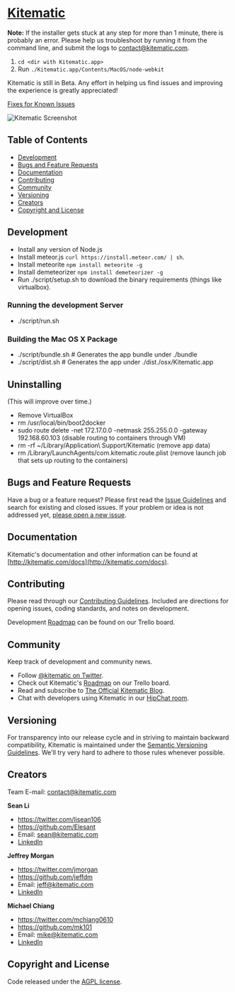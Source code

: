 # [Kitematic](https://kitematic.com)

**Note:** If the installer gets stuck at any step for more than 1 minute, there is probably an error. Please help us troubleshoot by running it from the command line, and submit the logs to [contact@kitematic.com](mailto:contact@kitematic.com).

1. `cd <dir with Kitematic.app>`
2. Run `./Kitematic.app/Contents/MacOS/node-webkit`

Kitematic is still in Beta. Any effort in helping us find issues and improving the experience is greatly appreciated!

[Fixes for Known Issues](http://kitematic.com/docs/known-issue-fixes)

![Kitematic Screenshot](https://s3.amazonaws.com/kite-installer/screenshot.5843.png)

## Table of Contents

 - [Development](#development)
 - [Bugs and Feature Requests](#bugs-and-feature-requests)
 - [Documentation](#documentation)
 - [Contributing](#contributing)
 - [Community](#community)
 - [Versioning](#versioning)
 - [Creators](#creators)
 - [Copyright and License](#copyright-and-license)

## Development

- Install any version of Node.js
- Install meteor.js `curl https://install.meteor.com/ | sh`.
- Install meteorite `npm install meteorite -g`
- Install demeteorizer `npm install demeteorizer -g`
- Run ./script/setup.sh to download the binary requirements (things like virtualbox).

### Running the development Server

- ./script/run.sh

### Building the Mac OS X Package

- ./script/bundle.sh  # Generates the app bundle under ./bundle
- ./script/dist.sh    # Generates the app under ./dist./osx/Kitematic.app

## Uninstalling

(This will improve over time.)

- Remove VirtualBox
- rm /usr/local/bin/boot2docker
- sudo route delete -net 172.17.0.0 -netmask 255.255.0.0 -gateway 192.168.60.103 (disable routing to containers through VM)
- rm -rf ~/Library/Application\ Support/Kitematic (remove app data)
- rm /Library/LaunchAgents/com.kitematic.route.plist (remove launch job that sets up routing to the containers)

## Bugs and Feature Requests

Have a bug or a feature request? Please first read the [Issue Guidelines](https://github.com/kitematic/kitematic/blob/master/CONTRIBUTING.md#using-the-issue-tracker) and search for existing and closed issues. If your problem or idea is not addressed yet, [please open a new issue](https://github.com/kitematic/kitematic/issues/new).

## Documentation

Kitematic's documentation and other information can be found at [http://kitematic.com/docs](http://kitematic.com/docs).

## Contributing

Please read through our [Contributing Guidelines](https://github.com/kitematic/kitematic/blob/master/CONTRIBUTING.md). Included are directions for opening issues, coding standards, and notes on development.

Development [Roadmap](https://trello.com/b/G5Aw0Rqc/kitematic-roadmap) can be found on our Trello board.

## Community

Keep track of development and community news.

- Follow [@kitematic on Twitter](https://twitter.com/kitematic).
- Check out Kitematic's [Roadmap](https://trello.com/b/G5Aw0Rqc/kitematic-roadmap) on our Trello board.
- Read and subscribe to [The Official Kitematic Blog](https://kitematic.com/blog).
- Chat with developers using Kitematic in our [HipChat room](http://www.hipchat.com/giAT9Fqb5).

## Versioning

For transparency into our release cycle and in striving to maintain backward compatibility, Kitematic is maintained under the [Semantic Versioning Guidelines](http://semver.org/). We'll try very hard to adhere to those rules whenever possible.

## Creators

Team E-mail: [contact@kitematic.com](mailto:contact@kitematic.com)

**Sean Li**

- <https://twitter.com/lisean106>
- <https://github.com/Elesant>
- Email: [sean@kitematic.com](mailto:sean@kitematic.com)
- [LinkedIn](https://www.linkedin.com/in/lishang)

**Jeffrey Morgan**

- <https://twitter.com/jmorgan>
- <https://github.com/jeffdm>
- Email: [jeff@kitematic.com](mailto:jeff@kitematic.com)
- [LinkedIn](https://www.linkedin.com/in/jeffdmorgan)

**Michael Chiang**

- <https://twitter.com/mchiang0610>
- <https://github.com/mk101>
- Email: [mike@kitematic.com](mailto:mike@kitematic.com)
- [LinkedIn](https://www.linkedin.com/in/mchiang0610)

## Copyright and License

Code released under the [AGPL license](LICENSE).
